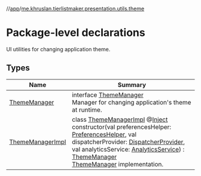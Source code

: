 //[app](../../index.md)/[me.khruslan.tierlistmaker.presentation.utils.theme](index.md)

# Package-level declarations

UI utilities for changing application theme.

## Types

| Name | Summary |
|---|---|
| [ThemeManager](-theme-manager/index.md) | interface [ThemeManager](-theme-manager/index.md)<br>Manager for changing application's theme at runtime. |
| [ThemeManagerImpl](-theme-manager-impl/index.md) | class [ThemeManagerImpl](-theme-manager-impl/index.md) @[Inject](https://javax-inject.github.io/javax-inject/api/javax/inject/Inject.html) constructor(val preferencesHelper: [PreferencesHelper](../me.khruslan.tierlistmaker.data.providers.database/-preferences-helper/index.md), val dispatcherProvider: [DispatcherProvider](../me.khruslan.tierlistmaker.data.providers.dispatchers/-dispatcher-provider/index.md), val analyticsService: [AnalyticsService](../me.khruslan.tierlistmaker.util.analytics/-analytics-service/index.md)) : [ThemeManager](-theme-manager/index.md)<br>[ThemeManager](-theme-manager/index.md) implementation. |
